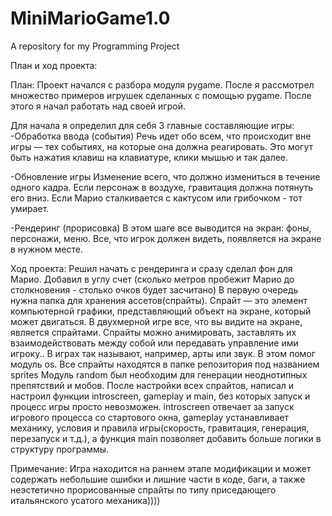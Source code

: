# MiniMarioGame1.0
A repository for my Programming Project


План и ход проекта:


План:
Проект начался с разбора модуля pygame.
После я рассмотрел множество примеров игрушек сделанных с помощью pygame.
После этого я начал работать над своей игрой.

Для начала я определил для себя 3 главные составляющие игры:
-Обработка ввода (события)
Речь идет обо всем, что происходит вне игры — тех событиях, на которые она должна реагировать. Это могут быть нажатия клавиш на клавиатуре, клики мышью и так далее.

-Обновление игры
Изменение всего, что должно измениться в течение одного кадра. Если персонаж в воздухе, гравитация должна потянуть его вниз. Если Марио сталкивается с кактусом или грибочком - тот умирает.

-Рендеринг (прорисовка)
В этом шаге все выводится на экран: фоны, персонажи, меню. Все, что игрок должен видеть, появляется на экране в нужном месте.


Ход проекта:
Решил начать с рендеринга и сразу сделал фон для Марио. Добавил в углу счет (сколько метров пробежит Марио до столкновения - столько очков будет засчитано)
В первую очередь нужна папка для хранения ассетов(спрайты). Спрайт — это элемент компьютерной графики, представляющий объект на экране, который может двигаться. В двухмерной игре все, что вы видите на экране, является спрайтами. Спрайты можно анимировать, заставлять их взаимодействовать между собой или передавать управление ими игроку.. В играх так называют, например, арты или звук. В этом помог модуль os. Все спрайты находятся в папке репозитория под названием sprites
Модуль random был необходим для генерации неоднотипных препятствий и мобов.
После настройки всех спрайтов, написал и настроил функции introscreen, gameplay и main, без которых запуск и процесс игры просто невозможен. introscreen отвечает за запуск игрового процесса со стартового окна, gameplay устанавливает механику, условия и правила игры(скорость, гравитация, генерация, перезапуск и т.д.), а функция main позволяет добавить больше логики в структуру программы. 

Примечание: Игра находится на раннем этапе модификации и может содержать небольшие ошибки и лишние части в коде, баги, а также неэстетично прорисованные спрайты по типу приседающего итальянского усатого механика))))
